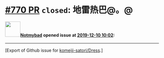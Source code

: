 # [\#770 PR](https://github.com/komeiji-satori/Dress/pull/770) `closed`: 地雷热巴@。@

#### <img src="https://avatars.githubusercontent.com/u/6720967?u=235512f0687ed4f4a3f2f110fe432e2626d186cb&v=4" width="50">[Notmybad](https://github.com/Notmybad) opened issue at [2019-12-10 10:02](https://github.com/komeiji-satori/Dress/pull/770):






-------------------------------------------------------------------------------



[Export of Github issue for [komeiji-satori/Dress](https://github.com/komeiji-satori/Dress).]
